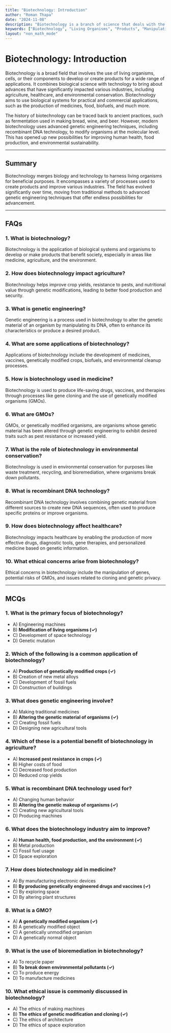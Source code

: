 ```yaml
---
title: "Biotechnology: Introduction"
author: "Roman Thapa"
date: "2024-11-08"
description: "Biotechnology is a branch of science that deals with the manipulation of living organisms or their components to develop or make products that are beneficial to humans."
keywords: ["Biotechnology", "Living Organisms", "Products", "Manipulation"]
layout: "non_math_mode"
---
```


# Biotechnology: Introduction

Biotechnology is a broad field that involves the use of living organisms, cells, or their components to develop or create products for a wide range of applications. It combines biological science with technology to bring about advances that have significantly impacted various industries, including agriculture, healthcare, and environmental conservation. Biotechnology aims to use biological systems for practical and commercial applications, such as the production of medicines, food, biofuels, and much more.

The history of biotechnology can be traced back to ancient practices, such as fermentation used in making bread, wine, and beer. However, modern biotechnology uses advanced genetic engineering techniques, including recombinant DNA technology, to modify organisms at the molecular level. This has opened up new possibilities for improving human health, food production, and environmental sustainability.

---

## Summary

Biotechnology merges biology and technology to harness living organisms for beneficial purposes. It encompasses a variety of processes used to create products and improve various industries. The field has evolved significantly over time, moving from traditional methods to advanced genetic engineering techniques that offer endless possibilities for advancement.

---

## FAQs

### 1. What is biotechnology?

Biotechnology is the application of biological systems and organisms to develop or make products that benefit society, especially in areas like medicine, agriculture, and the environment.

### 2. How does biotechnology impact agriculture?

Biotechnology helps improve crop yields, resistance to pests, and nutritional value through genetic modifications, leading to better food production and security.

### 3. What is genetic engineering?

Genetic engineering is a process used in biotechnology to alter the genetic material of an organism by manipulating its DNA, often to enhance its characteristics or produce a desired product.

### 4. What are some applications of biotechnology?

Applications of biotechnology include the development of medicines, vaccines, genetically modified crops, biofuels, and environmental cleanup processes.

### 5. How is biotechnology used in medicine?

Biotechnology is used to produce life-saving drugs, vaccines, and therapies through processes like gene cloning and the use of genetically modified organisms (GMOs).

### 6. What are GMOs?

GMOs, or genetically modified organisms, are organisms whose genetic material has been altered through genetic engineering to exhibit desired traits such as pest resistance or increased yield.

### 7. What is the role of biotechnology in environmental conservation?

Biotechnology is used in environmental conservation for purposes like waste treatment, recycling, and bioremediation, where organisms break down pollutants.

### 8. What is recombinant DNA technology?

Recombinant DNA technology involves combining genetic material from different sources to create new DNA sequences, often used to produce specific proteins or improve organisms.

### 9. How does biotechnology affect healthcare?

Biotechnology impacts healthcare by enabling the production of more effective drugs, diagnostic tools, gene therapies, and personalized medicine based on genetic information.

### 10. What ethical concerns arise from biotechnology?

Ethical concerns in biotechnology include the manipulation of genes, potential risks of GMOs, and issues related to cloning and genetic privacy.

---

## MCQs

### 1. What is the primary focus of biotechnology?

- A) Engineering machines
- B) **Modification of living organisms (✓)**
- C) Development of space technology
- D) Genetic mutation

### 2. Which of the following is a common application of biotechnology?

- A) **Production of genetically modified crops (✓)**
- B) Creation of new metal alloys
- C) Development of fossil fuels
- D) Construction of buildings

### 3. What does genetic engineering involve?

- A) Making traditional medicines
- B) **Altering the genetic material of organisms (✓)**
- C) Creating fossil fuels
- D) Designing new agricultural tools

### 4. Which of these is a potential benefit of biotechnology in agriculture?

- A) **Increased pest resistance in crops (✓)**
- B) Higher costs of food
- C) Decreased food production
- D) Reduced crop yields

### 5. What is recombinant DNA technology used for?

- A) Changing human behavior
- B) **Altering the genetic makeup of organisms (✓)**
- C) Creating new agricultural tools
- D) Producing machines

### 6. What does the biotechnology industry aim to improve?

- A) **Human health, food production, and the environment (✓)**
- B) Metal production
- C) Fossil fuel usage
- D) Space exploration

### 7. How does biotechnology aid in medicine?

- A) By manufacturing electronic devices
- B) **By producing genetically engineered drugs and vaccines (✓)**
- C) By exploring space
- D) By altering plant structures

### 8. What is a GMO?

- A) **A genetically modified organism (✓)**
- B) A genetically modified object
- C) A genetically unmodified organism
- D) A genetically normal object

### 9. What is the use of bioremediation in biotechnology?

- A) To recycle paper
- B) **To break down environmental pollutants (✓)**
- C) To produce energy
- D) To manufacture medicines

### 10. What ethical issue is commonly discussed in biotechnology?

- A) The ethics of making machines
- B) **The ethics of genetic modification and cloning (✓)**
- C) The ethics of architecture
- D) The ethics of space exploration

